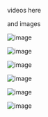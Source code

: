videos here



and images

![image](https://github.com/user-attachments/assets/6b15a17e-1e91-465d-8c3f-0003104b129a)

![image](https://github.com/user-attachments/assets/ff8dd56a-99f7-4f2d-aa5f-b54034295571)

![image](https://github.com/user-attachments/assets/dc9b531c-eba5-4a6a-b6c4-03d6495bf67c)


![image](https://github.com/user-attachments/assets/da6f3f73-425a-43b0-8031-3e93c475cc42)



![image](https://github.com/user-attachments/assets/c7866674-a865-4864-9825-29c420821495)


![image](https://github.com/user-attachments/assets/9c7b2914-4170-4e44-a461-d4956ee4c082)
